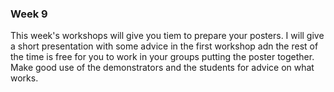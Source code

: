 
### Week 9
This week's workshops will give you tiem to prepare your posters.  I will give a short presentation with some advice in the first workshop adn the rest of the time is free for you to work in your groups putting the poster together.  Make good use of the demonstrators and the students for advice on what works.